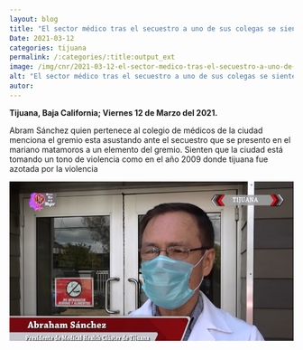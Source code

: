 ```yaml
---
layout: blog
title: "El sector médico tras el secuestro a uno de sus colegas se sienten atemorizados"
Date: 2021-03-12
categories: tijuana
permalink: /:categories/:title:output_ext
image: /img/cnr/2021-03-12-el-sector-medico-tras-el-secuestro-a-uno-de-sus-colegas.jpg
alt: "El sector médico tras el secuestro a uno de sus colegas se sienten atemorizados"
autor:
---
```


**Tijuana, Baja California; Viernes 12 de Marzo del 2021.** 

Abram Sánchez quien pertenece al colegio de médicos de la ciudad menciona el gremio esta asustando ante el secuestro que se presento en el mariano matamoros a un elemento del gremio. Sienten que la ciudad está tomando un tono de violencia como en el año 2009 donde tijuana fue azotada por la violencia

<div id="carouselExampleSlidesOnly" class="carousel slide" data-ride="carousel">
  <div class="carousel-inner">
    <div class="carousel-item active">
       <img class="d-block w-100" src="/img/cnr/2021-03-12-el-sector-medico-tras-el-secuestro-a-uno-de-sus-colegas.jpg" loading="lazy"  alt="El sector médico tras el secuestro a uno de sus colegas se sienten atemorizados">
    </div>
  </div>
</div>